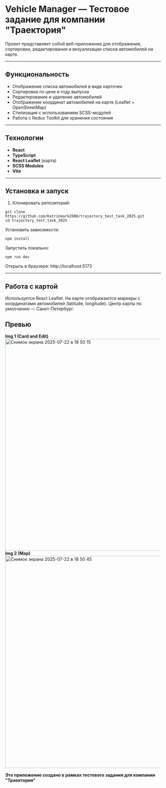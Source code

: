 # Vehicle Manager — Тестовое задание для компании "Траектория"

Проект представляет собой веб-приложение для отображения, сортировки, редактирования и визуализации списка автомобилей на карте.

---

## Функциональность

- Отображение списка автомобилей в виде карточек
- Сортировка по цене и году выпуска
- Редактирование и удаление автомобилей
- Отображение координат автомобилей на карте (Leaflet + OpenStreetMap)
- Стилизация с использованием SCSS-модулей
- Работа с Redux Toolkit для хранения состояния

---

## Технологии

- **React**
- **TypeScript**
- **React Leaflet** (карта)
- **SCSS Modules**
- **Vite**

---

## Установка и запуск

1. Клонировать репозиторий:

```
git clone https://github.com/Katrinmark2000/trajectory_test_task_2025.git
cd trajectory_test_task_2025
```

Установить зависимости:
```
npm install
```

Запустить локально:
```
npm run dev
```

Открыть в браузере:
http://localhost:5173

---

## Работа с картой
Используется React Leaflet. На карте отображаются маркеры с координатами автомобилей (latitude, longitude). Центр карты по умолчанию — Санкт-Петербург.

## Превью
**Img 1 (Card and Edit)** <img width="1404" height="686" alt="Снимок экрана 2025-07-22 в 18 50 15" src="https://github.com/user-attachments/assets/fe98d5fc-8d37-4374-a6e7-70a1d8d561eb" />
**Img 2 (Map)** <img width="1391" height="687" alt="Снимок экрана 2025-07-22 в 18 50 45" src="https://github.com/user-attachments/assets/d1c05b45-c65a-4507-a128-ecd08d8a7ff7" />

**Это приложение создано в рамках тестового задания для компании "Траектория"**
